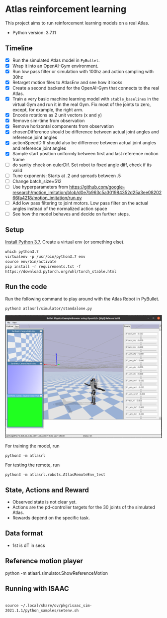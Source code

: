 # Atlas reinforcement learning

This project aims to run reinforcement learning models on a real Atlas.

- Python version: 3.7.11

## Timeline

- [x] Run the simulated Atlas model in `PyBullet`.
- [x] Wrap it into an OpenAI-Gym environment.
- [x] Run low pass filter or simulation with 100hz and action sampling with 30hz
- [x] Retarget motion files to AtlasEnv and see how it looks
- [x] Create a second backend for the OpenAI-Gym that connects to the real Atlas.
- [x] Train a very basic machine learning model with `stable_baselines` in the virtual Gym and run it in the real Gym. Fix most of the joints to zero, except, for example, the right arm.
- [x] Encode rotations as 2 unit vectors (x and y)
- [x] Remove sim-time from observation
- [x] Remove horizontal components from observation
- [x] chosenDifference should be difference between actual joint angles and reference joint angles
- [x] actionSpeedDiff should also be difference between actual joint angles and reference joint angles
- [x] Sample start position uniformly between first and last reference motion frame
- [ ] do sanity check on eulerDif. Set robot to fixed angle diff, check if its valid
- [ ] Tune exponents: Starts at .2 and spreads between .5
- [ ] Change batch_size=512
- [ ] Use hyperparameters from https://github.com/google-research/motion_imitation/blob/d0e7b963c5a301984352d25a3ee0820266fa4218/motion_imitation/run.py 
- [ ] Add low pass filtering to joint motors. Low pass filter on the actual angles instead of the normalized action space
- [ ] See how the model behaves and decide on further steps.

## Setup

[Install Python 3.7](https://linuxize.com/post/how-to-install-python-3-7-on-ubuntu-18-04/). Create a virtual env (or something else).

```console
which python3.7
virtualenv -p /usr/bin/python3.7 env
source env/bin/activate
pip install -r requirements.txt -f https://download.pytorch.org/whl/torch_stable.html
```

## Run the code

Run the following command to play around with the Atlas Robot in PyBullet.

```console
python3 atlasrl/simulator/standalone.py
```

![alt text](docs/AtlasInPyBullet.png)

For training the model, run

```console
python3 -m atlasrl
```

For testing the remote, run

```console
python3 -m atlasrl.robots.AtlasRemoteEnv_test
```

## State, Actions and Reward

- Observed state is not clear yet.
- Actions are the pd-controller targets for the 30 joints of the simulated Atlas.
- Rewards depend on the specific task.

## Data format

- 1st is dT in secs

## Reference motion player
python -m atlasrl.simulator.ShowReferenceMotion

## Running with ISAAC

```console

source ~/.local/share/ov/pkg/isaac_sim-2021.1.1/python_samples/setenv.sh
```

